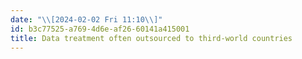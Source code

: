 ```yaml
---
date: "\\[2024-02-02 Fri 11:10\\]"
id: b3c77525-a769-4d6e-af26-60141a415001
title: Data treatment often outsourced to third-world countries
---
```


